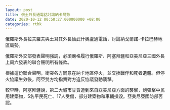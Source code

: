 ```yaml
---
layout: post
title: 俄土外長通電話討論納卡局勢
date: 2020-10-12 00:50:27.000000000 +08:00
categories: rthk
---
```


俄羅斯外長拉夫羅夫與土耳其外長恰武什奧盧通電話，討論納戈爾諾-卡拉巴赫地區局勢。

俄羅斯外交部發表聲明強調，必須嚴格履行俄羅斯、阿塞拜疆和亞美尼亞三國外長上周六發表的聯合聲明所有條款。

根據這份聯合聲明，衝突各方同意在納卡地區停火，並交換戰俘和死者遺體。但停火協議生效後，阿亞雙方均指責對方違反協議發動襲擊。

較早時，阿塞拜疆說，第二大城市甘賈遭到來自亞美尼亞方面的襲擊，炮彈擊中民用建築物，5名平民死亡、17人受傷，部分建築物和車輛損毀。亞美尼亞國防部否認。
